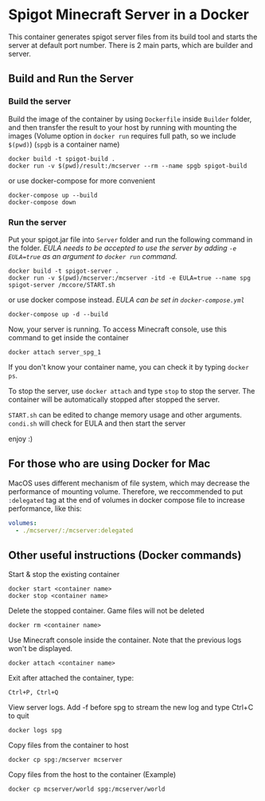 # Spigot Minecraft Server in a Docker

This container generates spigot server files from its build tool and starts the server at default port number. There is 2 main parts, which are builder and server.

## Build and Run the Server

### Build the server


Build the image of the container by using `Dockerfile` inside `Builder` folder, and then transfer the result to your host by running with mounting the images (Volume option in `docker run` requires full path, so we include `$(pwd)`) (`spgb` is a container name)
``` shell
docker build -t spigot-build .
docker run -v $(pwd)/result:/mcserver --rm --name spgb spigot-build
```
or use docker-compose for more convenient
``` shell
docker-compose up --build
docker-compose down
```

### Run the server
Put your spigot.jar file into `Server` folder and run the following command in the folder. *EULA needs to be accepted to use the server by adding `-e EULA=true` as an argument to `docker run` command.*
``` shell
docker build -t spigot-server .
docker run -v $(pwd)/mcserver:/mcserver -itd -e EULA=true --name spg spigot-server /mccore/START.sh
```
or use docker compose instead. *EULA can be set in `docker-compose.yml`*
``` shell
docker-compose up -d --build
```
Now, your server is running. To access Minecraft console, use this command to get inside the container
``` shell
docker attach server_spg_1
```
If you don't know your container name, you can check it by typing `docker ps`.

To stop the server, use `docker attach` and type `stop` to stop the server. The container will be automatically stopped after stopped the server.

`START.sh` can be edited to change memory usage and other arguments.
`condi.sh` will check for EULA and then start the server

enjoy :)

## For those who are using Docker for Mac

MacOS uses different mechanism of file system, which may decrease the performance of mounting volume. Therefore, we reccommended to put `:delegated` tag at the end of volumes in docker compose file to increase performance, like this:

``` yml
volumes:
  - ./mcserver/:/mcserver:delegated
```

## Other useful instructions (Docker commands)

Start & stop the existing container
```
docker start <container name>
docker stop <container name>
```
Delete the stopped container. Game files will not be deleted
```
docker rm <container name>
```
Use Minecraft console inside the container. Note that the previous logs won't be displayed.
```
docker attach <container name>
```
Exit after attached the container, type:
```
Ctrl+P, Ctrl+Q
```
View server logs. Add -f before spg to stream the new log and type Ctrl+C to quit
```
docker logs spg
```
Copy files from the container to host
```
docker cp spg:/mcserver mcserver
```
Copy files from the host to the container (Example)
```
docker cp mcserver/world spg:/mcserver/world
```
